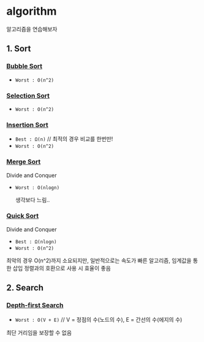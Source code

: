 # algorithm

알고리즘을 연습해보자

## 1. Sort

### [Bubble Sort](src/sort/BubbleSort.java)

* `Worst : O(n^2)`

### [Selection Sort](src/sort/SelectionSort.java)

* `Worst : O(n^2)`

### [Insertion Sort](src/sort/InsertionSort.java)

* `Best : Ω(n)` // 최적의 경우 비교를 한번만! 
* `Worst : O(n^2)`

### [Merge Sort](src/sort/MergeSort.java)

Divide and Conquer

* `Worst : O(nlogn)`

  생각보다 느림..

### [Quick Sort](src/sort/QuickSort.java)

Divide and Conquer

* `Best : Ω(nlogn)`
* `Worst : O(n^2)`

최악의 경우 O(n^2)까지 소요되지만, 일반적으로는 속도가 빠른 알고리즘, 임계값을 통한 삽입 정렬과의 호환으로 사용 시 효율이 좋음

## 2. Search

### [Depth-first Search](src/search/DFS.java)

* `Worst : O(V + E)` // V = 정점의 수(노드의 수), E = 간선의 수(에지의 수)

최단 거리임을 보장할 수 없음





